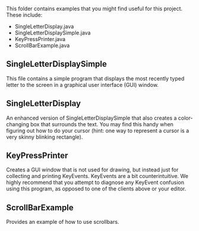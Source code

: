 This folder contains examples that you might find useful for this project. These include:
 - SingleLetterDisplay.java
 - SingleLetterDisplaySimple.java
 - KeyPressPrinter.java
 - ScrollBarExample.java

SingleLetterDisplaySimple
--------------------

This file contains a simple program that displays the most recently typed letter to the screen in a graphical user interface (GUI) window. 

SingleLetterDisplay
--------------------

An enhanced version of SingleLetterDisplaySimple that also creates a color-changing box that surrounds the text. You may find this handy when figuring out how to do your cursor (hint: one way to represent a cursor is a very skinny blinking rectangle).

KeyPressPrinter
--------------------

Creates a GUI window that is not used for drawing, but instead just for collecting and printing KeyEvents. KeyEvents are a bit counterintuitive. We highly recommend that you attempt to diagnose any KeyEvent confusion using this program, as opposed to one of the clients above or your editor.

ScrollBarExample
--------------------

Provides an example of how to use scrollbars.